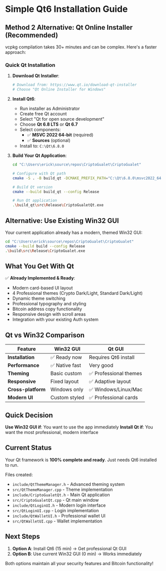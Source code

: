 # Simple Qt6 Installation Guide

## Method 2 Alternative: Qt Online Installer (Recommended)

vcpkg compilation takes 30+ minutes and can be complex. Here's a faster approach:

### Quick Qt Installation

1. **Download Qt Installer**:
   ```bash
   # Download from: https://www.qt.io/download-qt-installer
   # Choose "Qt Online Installer for Windows"
   ```

2. **Install Qt6**:
   - Run installer as Administrator
   - Create free Qt account
   - Select "Qt for open source development"
   - Choose **Qt 6.8 LTS** or **Qt 6.7**
   - Select components:
     - ✅ **MSVC 2022 64-bit** (required)
     - ✅ **Sources** (optional)
   - Install to: `C:\Qt\6.8.0`

3. **Build Your Qt Application**:
   ```bash
   cd "C:\Users\erick\source\repos\CriptoGualet\CriptoGualet"
   
   # Configure with Qt path
   cmake -S . -B build_qt -DCMAKE_PREFIX_PATH="C:\Qt\6.8.0\msvc2022_64" -DBUILD_GUI_QT=ON
   
   # Build Qt version
   cmake --build build_qt --config Release
   
   # Run Qt application
   .\build_qt\src\Release\CriptoGualetQt.exe
   ```

## Alternative: Use Existing Win32 GUI

Your current application already has a modern, themed Win32 GUI:

```bash
cd "C:\Users\erick\source\repos\CriptoGualet\CriptoGualet"
cmake --build build --config Release
.\build\src\Release\CriptoGualet.exe
```

## What You Get With Qt

✅ **Already Implemented & Ready**:
- Modern card-based UI layout
- 4 Professional themes (Crypto Dark/Light, Standard Dark/Light)
- Dynamic theme switching
- Professional typography and styling
- Bitcoin address copy functionality
- Responsive design with scroll areas
- Integration with your existing Auth system

## Qt vs Win32 Comparison

| Feature | Win32 GUI | Qt GUI |
|---------|-----------|---------|
| **Installation** | ✅ Ready now | Requires Qt6 install |
| **Performance** | ✅ Native fast | Very good |
| **Theming** | Basic custom | ✅ Professional themes |
| **Responsive** | Fixed layout | ✅ Adaptive layout |
| **Cross-platform** | Windows only | ✅ Windows/Linux/Mac |
| **Modern UI** | Custom styled | ✅ Professional cards |

## Quick Decision

**Use Win32 GUI if**: You want to use the app immediately
**Install Qt if**: You want the most professional, modern interface

## Current Status

Your Qt framework is **100% complete and ready**. Just needs Qt6 installed to run.

Files created:
- `include/QtThemeManager.h` - Advanced theming system
- `src/QtThemeManager.cpp` - Theme implementation  
- `include/CriptoGualetQt.h` - Main Qt application
- `src/CriptoGualetQt.cpp` - Qt main window
- `include/QtLoginUI.h` - Modern login interface
- `src/QtLoginUI.cpp` - Login implementation
- `include/QtWalletUI.h` - Professional wallet UI
- `src/QtWalletUI.cpp` - Wallet implementation

## Next Steps

1. **Option A**: Install Qt6 (15 min) → Get professional Qt GUI
2. **Option B**: Use current Win32 GUI (0 min) → Works immediately

Both options maintain all your security features and Bitcoin functionality!